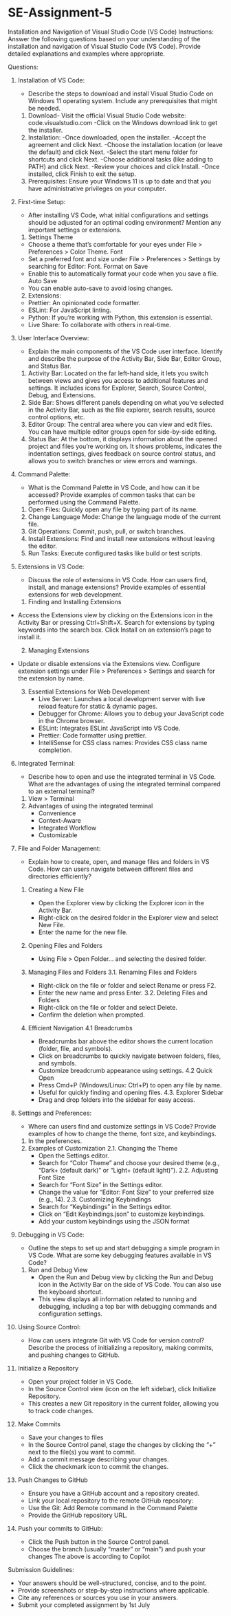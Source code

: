 
# SE-Assignment-5
Installation and Navigation of Visual Studio Code (VS Code)
 Instructions:
Answer the following questions based on your understanding of the installation and navigation of Visual Studio Code (VS Code). Provide detailed explanations and examples where appropriate.

 Questions:

1. Installation of VS Code:
   - Describe the steps to download and install Visual Studio Code on Windows 11 operating system. Include any prerequisites that might be needed.

   1. Download- Visit the official Visual Studio Code website: code.visualstudio.com
        -Click on the Windows download link to get the installer.
   2. Installation:
        -Once downloaded, open the installer.
        -Accept the agreement and click Next.
        -Choose the installation location (or leave the default) and click Next.
        -Select the start menu folder for shortcuts and click Next.
        -Choose additional tasks (like adding to PATH) and click Next.
        -Review your choices and click Install.
        -Once installed, click Finish to exit the setup.
   3. Prerequisites: Ensure your Windows 11 is up to date and that you have administrative privileges on your computer.

2. First-time Setup:
   - After installing VS Code, what initial configurations and settings should be adjusted for an optimal coding environment? Mention any important settings or extensions.

   1. Settings
       Theme
   - Choose a theme that’s comfortable for your eyes under File > Preferences > Color Theme.
       Font
   - Set a preferred font and size under File > Preferences > Settings by searching for Editor: Font.
       Format on Save
   - Enable this to automatically format your code when you save a file.
       Auto Save
    - You can enable auto-save to avoid losing changes.
   2. Extensions:
   - Prettier: An opinionated code formatter.
   - ESLint: For JavaScript linting.
   - Python: If you’re working with Python, this extension is essential.
   - Live Share: To collaborate with others in real-time.

3. User Interface Overview:
   - Explain the main components of the VS Code user interface. Identify and describe the purpose of the Activity Bar, Side Bar, Editor Group, and Status Bar.

   1. Activity Bar: Located on the far left-hand side, it lets you switch between views and gives you access to additional features and settings. It includes icons for Explorer, Search, Source Control, Debug, and Extensions.
   2. Side Bar: Shows different panels depending on what you’ve selected in the Activity Bar, such as the file explorer, search results, source control options, etc.
   3. Editor Group: The central area where you can view and edit files. You can have multiple editor groups open for side-by-side editing.
   4. Status Bar: At the bottom, it displays information about the opened project and files you’re working on. It shows problems, indicates the indentation settings, gives feedback on source control status, and allows you to switch branches or view errors and warnings.

4. Command Palette:
   - What is the Command Palette in VS Code, and how can it be accessed? Provide examples of common tasks that can be performed using the Command Palette.

   1. Open Files: Quickly open any file by typing part of its name.
   2. Change Language Mode: Change the language mode of the current file.
   3. Git Operations: Commit, push, pull, or switch branches.
   4. Install Extensions: Find and install new extensions without leaving the editor.
   5. Run Tasks: Execute configured tasks like build or test scripts.

5. Extensions in VS Code:
   - Discuss the role of extensions in VS Code. How can users find, install, and manage extensions? Provide examples of essential extensions for web development.

   1. Finding and Installing Extensions
- Access the Extensions view by clicking on the Extensions icon in the Activity Bar or pressing Ctrl+Shift+X.
Search for extensions by typing keywords into the search box.
Click Install on an extension’s page to install it.

   2. Managing Extensions
- Update or disable extensions via the Extensions view.
Configure extension settings under File > Preferences > Settings and search for the extension by name.

   3.  Essential Extensions for Web Development
        - Live Server: Launches a local development server with live reload feature for static & dynamic pages.
        - Debugger for Chrome: Allows you to debug your JavaScript code in the Chrome browser.
        - ESLint: Integrates ESLint JavaScript into VS Code.
        - Prettier: Code formatter using prettier.
        - IntelliSense for CSS class names: Provides CSS class name completion.

6. Integrated Terminal:
   - Describe how to open and use the integrated terminal in VS Code. What are the advantages of using the integrated terminal compared to an external terminal?

   1. View > Terminal
   2. Advantages of using the integrated terminal
       - Convenience
       - Context-Aware
       - Integrated Workflow
       - Customizable

7. File and Folder Management:
   - Explain how to create, open, and manage files and folders in VS Code. How can users navigate between different files and directories efficiently?

   1. Creating a New File
      - Open the Explorer view by clicking the Explorer icon in the Activity Bar.
      - Right-click on the desired folder in the Explorer view and select New File.
      - Enter the name for the new file.

   2. Opening Files and Folders
      - Using File > Open Folder… and selecting the desired folder.

   3. Managing Files and Folders
   3.1. Renaming Files and Folders
      - Right-click on the file or folder and select Rename or press F2.
      - Enter the new name and press Enter.
   3.2. Deleting Files and Folders
      - Right-click on the file or folder and select Delete.
      - Confirm the deletion when prompted.

   4. Efficient Navigation
   4.1 Breadcrumbs
      - Breadcrumbs bar above the editor shows the current location (folder, file, and symbols).
      - Click on breadcrumbs to quickly navigate between folders, files, and symbols.
      - Customize breadcrumb appearance using settings.
   4.2 Quick Open
      - Press Cmd+P (Windows/Linux: Ctrl+P) to open any file by name.
      - Useful for quickly finding and opening files.
   4.3. Explorer Sidebar
      - Drag and drop folders into the sidebar for easy access.
   
8. Settings and Preferences:
   - Where can users find and customize settings in VS Code? Provide examples of how to change the theme, font size, and keybindings.

   1. In the preferences.
   2. Examples of Customization
   2.1. Changing the Theme
      - Open the Settings editor.
      - Search for “Color Theme” and choose your desired theme (e.g., “Dark+ (default dark)” or “Light+ (default light)”).
   2.2. Adjusting Font Size
      - Search for “Font Size” in the Settings editor.
      - Change the value for “Editor: Font Size” to your preferred size (e.g., 14).
   2.3. Customizing Keybindings
      - Search for “Keybindings” in the Settings editor.
      - Click on “Edit Keybindings.json” to customize keybindings.
      - Add your custom keybindings using the JSON format

9. Debugging in VS Code:
   - Outline the steps to set up and start debugging a simple program in VS Code. What are some key debugging features available in VS Code?
   1. Run and Debug View
      - Open the Run and Debug view by clicking the Run and Debug icon in the Activity Bar on the side of VS Code. You can also use the keyboard shortcut.
      - This view displays all information related to running and debugging, including a top bar with debugging commands and configuration settings.

10. Using Source Control:
    - How can users integrate Git with VS Code for version control? Describe the process of initializing a repository, making commits, and pushing changes to GitHub.

   1. Initialize a Repository
      - Open your project folder in VS Code.
      - In the Source Control view (icon on the left sidebar), click Initialize Repository.
      - This creates a new Git repository in the current folder, allowing you to track code changes.
   3. Make Commits
      - Save your changes to files
      - In the Source Control panel, stage the changes by clicking the “+” next to the file(s) you want to commit.
      - Add a commit message describing your changes.
      - Click the checkmark icon to commit the changes.
   4. Push Changes to GitHub
      - Ensure you have a GitHub account and a repository created.
      - Link your local repository to the remote GitHub repository:
      - Use the Git: Add Remote command in the Command Palette
      - Provide the GitHub repository URL.
   5. Push your commits to GitHub:
      - Click the Push button in the Source Control panel.
      - Choose the branch (usually “master” or “main”) and push your changes
      The above is according to Copilot

 Submission Guidelines:
- Your answers should be well-structured, concise, and to the point.
- Provide screenshots or step-by-step instructions where applicable.
- Cite any references or sources you use in your answers.
- Submit your completed assignment by 1st July 

